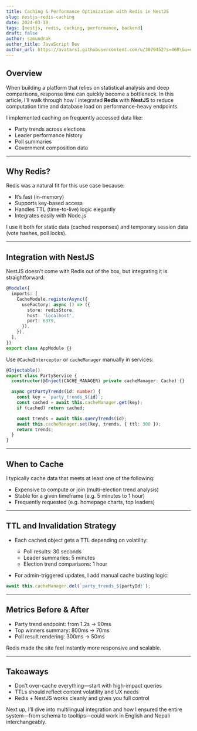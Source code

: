 ```yaml
---
title: Caching & Performance Optimization with Redis in NestJS
slug: nestjs-redis-caching
date: 2024-03-19
tags: [nestjs, redis, caching, performance, backend]
draft: false
author: samundrak
author_title: JavaScript Dev
author_url: https://avatars1.githubusercontent.com/u/3079452?s=460\&u=e5bd48488cb71b665ea5403192c6b8a963644a08\&v=4
---
```


## Overview

When building a platform that relies on statistical analysis and deep comparisons, response time can quickly become a bottleneck. In this article, I’ll walk through how I integrated **Redis** with **NestJS** to reduce computation time and database load on performance-heavy endpoints.

I implemented caching on frequently accessed data like:

* Party trends across elections
* Leader performance history
* Poll summaries
* Government composition data

---
<!-- truncate    -->
## Why Redis?

Redis was a natural fit for this use case because:

* It’s fast (in-memory)
* Supports key-based access
* Handles TTL (time-to-live) logic elegantly
* Integrates easily with Node.js

I use it both for static data (cached responses) and temporary session data (vote hashes, poll locks).

---

## Integration with NestJS

NestJS doesn’t come with Redis out of the box, but integrating it is straightforward:

```ts
@Module({
  imports: [
    CacheModule.registerAsync({
      useFactory: async () => ({
        store: redisStore,
        host: 'localhost',
        port: 6379,
      }),
    }),
  ],
})
export class AppModule {}
```

Use `@CacheInterceptor` or `cacheManager` manually in services:

```ts
@Injectable()
export class PartyService {
  constructor(@Inject(CACHE_MANAGER) private cacheManager: Cache) {}

  async getPartyTrends(id: number) {
    const key = `party_trends_${id}`;
    const cached = await this.cacheManager.get(key);
    if (cached) return cached;

    const trends = await this.queryTrends(id);
    await this.cacheManager.set(key, trends, { ttl: 300 });
    return trends;
  }
}
```

---

## When to Cache

I typically cache data that meets at least one of the following:

* Expensive to compute or join (multi-election trend analysis)
* Stable for a given timeframe (e.g. 5 minutes to 1 hour)
* Frequently requested (e.g. homepage charts, top leaders)

---

## TTL and Invalidation Strategy

* Each cached object gets a TTL depending on volatility:

  * Poll results: 30 seconds
  * Leader summaries: 5 minutes
  * Election trend comparisons: 1 hour

* For admin-triggered updates, I add manual cache busting logic:

```ts
await this.cacheManager.del(`party_trends_${partyId}`);
```

---

## Metrics Before & After

* Party trend endpoint: from 1.2s → 90ms
* Top winners summary: 800ms → 70ms
* Poll result rendering: 300ms → 50ms

Redis made the site feel instantly more responsive and scalable.

---

## Takeaways

* Don’t over-cache everything—start with high-impact queries
* TTLs should reflect content volatility and UX needs
* Redis + NestJS works cleanly and gives you full control

Next up, I’ll dive into multilingual integration and how I ensured the entire system—from schema to tooltips—could work in English and Nepali interchangeably.
